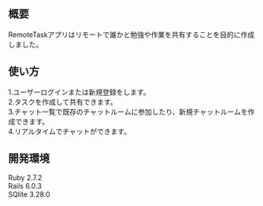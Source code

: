 ## 概要  
RemoteTaskアプリはリモートで誰かと勉強や作業を共有することを目的に作成しました。

## 使い方  
1.ユーザーログインまたは新規登録をします。  
2.タスクを作成して共有できます。  
3.チャット一覧で既存のチャットルームに参加したり、新規チャットルームを作成できます。  
4.リアルタイムでチャットができます。  

## 開発環境  
Ruby 2.7.2  
Rails 6.0.3  
SQlite 3.28.0
